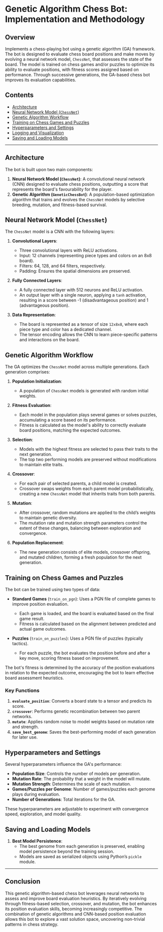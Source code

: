 
# Genetic Algorithm Chess Bot: Implementation and Methodology

## Overview
Implements a chess-playing bot using a genetic algorithm (GA) framework. The bot is designed to evaluate chess board positions and make moves by evolving a neural network model, `ChessNet`, that assesses the state of the board. The model is trained on chess games and/or puzzles to optimize its ability to evaluate positions, with fitness scores assigned based on performance. Through successive generations, the GA-based chess bot improves its evaluation capabilities.

## Contents
- [Architecture](#architecture)
- [Neural Network Model (`ChessNet`)](#neural-network-model-chessnet)
- [Genetic Algorithm Workflow](#genetic-algorithm-workflow)
- [Training on Chess Games and Puzzles](#training-on-chess-games-and-puzzles)
- [Hyperparameters and Settings](#hyperparameters-and-settings)
- [Logging and Visualization](#logging-and-visualization)
- [Saving and Loading Models](#saving-and-loading-models)

---

## Architecture
The bot is built upon two main components:
1. **Neural Network Model (`ChessNet`)**: A convolutional neural network (CNN) designed to evaluate chess positions, outputting a score that represents the board's favourability for the player.
2. **Genetic Algorithm (`GeneticChessBot`)**: A population-based optimization algorithm that trains and evolves the `ChessNet` models by selective breeding, mutation, and fitness-based survival.

## Neural Network Model (`ChessNet`)
The `ChessNet` model is a CNN with the following layers:
1. **Convolutional Layers**:
   - Three convolutional layers with ReLU activations.
   - Input: 12 channels (representing piece types and colors on an 8x8 board).
   - Filters: 64, 128, and 64 filters, respectively.
   - Padding: Ensures the spatial dimensions are preserved.

2. **Fully Connected Layers**:
   - A fully connected layer with 512 neurons and ReLU activation.
   - An output layer with a single neuron, applying a `tanh` activation, resulting in a score between -1 (disadvantageous position) and 1 (advantageous position).

3. **Data Representation**:
   - The board is represented as a tensor of size `12x8x8`, where each piece type and color has a dedicated channel.
   - The tensor encoding allows the CNN to learn piece-specific patterns and interactions on the board.

## Genetic Algorithm Workflow
The GA optimizes the `ChessNet` model across multiple generations. Each generation comprises:
1. **Population Initialization**:
   - A population of `ChessNet` models is generated with random initial weights.

2. **Fitness Evaluation**:
   - Each model in the population plays several games or solves puzzles, accumulating a score based on its performance.
   - Fitness is calculated as the model's ability to correctly evaluate board positions, matching the expected outcomes.

3. **Selection**:
   - Models with the highest fitness are selected to pass their traits to the next generation.
   - The top two performing models are preserved without modifications to maintain elite traits.

4. **Crossover**:
   - For each pair of selected parents, a child model is created.
   - Crossover swaps weights from each parent model probabilistically, creating a new `ChessNet` model that inherits traits from both parents.

5. **Mutation**:
   - After crossover, random mutations are applied to the child’s weights to maintain genetic diversity.
   - The mutation rate and mutation strength parameters control the extent of these changes, balancing between exploration and convergence.

6. **Population Replacement**:
   - The new generation consists of elite models, crossover offspring, and mutated children, forming a fresh population for the next generation.

## Training on Chess Games and Puzzles
The bot can be trained using two types of data:
- **Standard Games** (`train_on_pgn`): Uses a PGN file of complete games to improve position evaluation.
  - Each game is loaded, and the board is evaluated based on the final game result.
  - Fitness is calculated based on the alignment between predicted and actual game outcomes.
  
- **Puzzles** (`train_on_puzzles`): Uses a PGN file of puzzles (typically tactics).
  - For each puzzle, the bot evaluates the position before and after a key move, scoring fitness based on improvement.

The bot's fitness is determined by the accuracy of the position evaluations in relation to the expected outcome, encouraging the bot to learn effective board assessment heuristics.

### Key Functions
1. **`evaluate_position`**: Converts a board state to a tensor and predicts its score.
2. **`crossover`**: Performs genetic recombination between two parent networks.
3. **`mutate`**: Applies random noise to model weights based on mutation rate and strength.
4. **`save_best_genome`**: Saves the best-performing model of each generation for later use.

## Hyperparameters and Settings
Several hyperparameters influence the GA's performance:
- **Population Size**: Controls the number of models per generation.
- **Mutation Rate**: The probability that a weight in the model will mutate.
- **Mutation Strength**: Determines the scale of each mutation.
- **Games/Puzzles per Genome**: Number of games/puzzles each genome plays during evaluation.
- **Number of Generations**: Total iterations for the GA.
  
These hyperparameters are adjustable to experiment with convergence speed, exploration, and model quality.

## Saving and Loading Models
1. **Best Model Persistence**:
   - The best genome from each generation is preserved, enabling model persistence beyond the training session.
   - Models are saved as serialized objects using Python’s `pickle` module.

---

## Conclusion
This genetic algorithm-based chess bot leverages neural networks to assess and improve board evaluation heuristics. By iteratively evolving through fitness-based selection, crossover, and mutation, the bot enhances its position evaluation skills, becoming increasingly competitive. The combination of genetic algorithms and CNN-based position evaluation allows this bot to explore a vast solution space, uncovering non-trivial patterns in chess strategy.